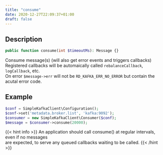 ```yaml
---
title: "consume"
date: 2020-12-27T22:09:37+01:00
draft: false
---
```

## Description
```php
public function consume(int $timeoutMs): Message {}
```
Consume message(s) (will also get error events and triggers callbacks)  
Registered callbacks will be automaically called `rebalanceCallback`, `logCallback`, etc.  
On error `$message->err` will not be `RD_KAFKA_ERR_NO_ERROR` but contain the acutal error code.
## Example
```php
$conf = SimpleKafkaClient\Configuration();
$conf->set('metadata.broker.list', 'kafka:9092');
$consumer = new SimpleKafkaClient\Consumer($conf);
$message = $consumer->consume(20000);
```
{{< hint info >}}
An application should call consume() at regular intervals, even if no messages  
are expected, to serve any queued callbacks waiting to be called.
{{< /hint >}}